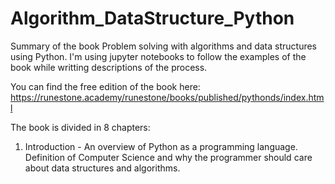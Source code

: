 # Algorithm_DataStructure_Python
Summary of the book Problem solving with algorithms and data structures using Python.
I'm using jupyter notebooks to follow the examples of the book while writting descriptions of the process.

You can find the free edition of the book here: https://runestone.academy/runestone/books/published/pythonds/index.html

The book is divided in 8 chapters:

1. Introduction - An overview of Python as a programming language. Definition of Computer Science and why the programmer should care about data structures and algorithms. 




